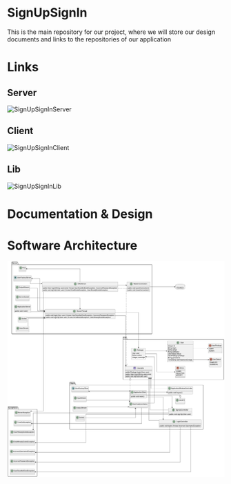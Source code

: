 # SignUpSignIn
This is the main repository for our project, where we will store our design documents and links to the repositories of our application

# Links
## Server
![SignUpSignInServer](https://github.com/NicoRodBilbao/SignUpSignInServer)
## Client
![SignUpSignInClient](https://github.com/NicoRodBilbao/SignUpSignInClient)
## Lib
![SignUpSignInLib](https://github.com/NicoRodBilbao/SignUpSignInLib)

# Documentation & Design

# Software Architecture
![Diagram](https://github.com/joana-renteria/SignUpSignIn/blob/main/design/client_server.png)
